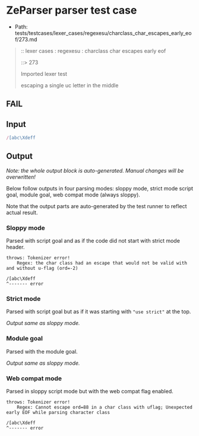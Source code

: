 # ZeParser parser test case

- Path: tests/testcases/lexer_cases/regexesu/charclass_char_escapes_early_eof/273.md

> :: lexer cases : regexesu : charclass char escapes early eof
>
> ::> 273
>
> Imported lexer test
>
> escaping a single uc letter in the middle

## FAIL

## Input

`````js
/[abc\Xdeff
`````

## Output

_Note: the whole output block is auto-generated. Manual changes will be overwritten!_

Below follow outputs in four parsing modes: sloppy mode, strict mode script goal, module goal, web compat mode (always sloppy).

Note that the output parts are auto-generated by the test runner to reflect actual result.

### Sloppy mode

Parsed with script goal and as if the code did not start with strict mode header.

`````
throws: Tokenizer error!
    Regex: the char class had an escape that would not be valid with and without u-flag (ord=-2)

/[abc\Xdeff
^------- error
`````

### Strict mode

Parsed with script goal but as if it was starting with `"use strict"` at the top.

_Output same as sloppy mode._

### Module goal

Parsed with the module goal.

_Output same as sloppy mode._

### Web compat mode

Parsed in sloppy script mode but with the web compat flag enabled.

`````
throws: Tokenizer error!
    Regex: Cannot escape ord=88 in a char class with uflag; Unexpected early EOF while parsing character class

/[abc\Xdeff
^------- error
`````

